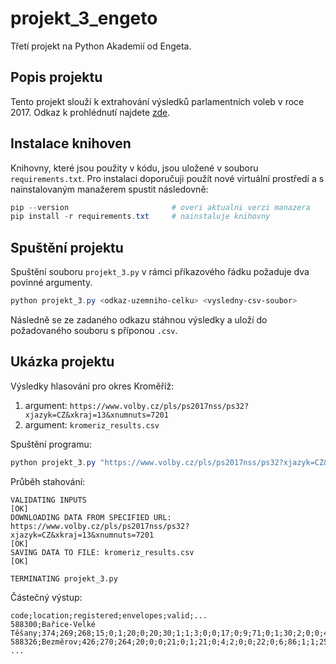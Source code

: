 # projekt_3_engeto

Třetí projekt na Python Akademií od Engeta.

## Popis projektu

Tento projekt slouží k extrahování výsledků parlamentních voleb v roce 2017. Odkaz k prohlédnutí najdete [zde](https://www.volby.cz/pls/ps2017nss/ps3?xjazyk=CZ).

## Instalace knihoven

Knihovny, které jsou použity v kódu, jsou uložené v souboru `requirements.txt`. Pro instalaci doporučuji použít nové virtuální prostředí a s nainstalovaným manažerem spustit následovně:

```powershell
pip --version                       # overi aktualni verzi manazera
pip install -r requirements.txt     # nainstaluje knihovny
```

## Spuštění projektu

Spuštění souboru `projekt_3.py` v rámci příkazového řádku požaduje dva povinné argumenty.

```powershell
python projekt_3.py <odkaz-uzemniho-celku> <vysledny-csv-soubor>
```

Následně se ze zadaného odkazu stáhnou výsledky a uloží do požadovaného souboru s příponou `.csv`.

## Ukázka projektu

Výsledky hlasování pro okres Kroměříž:

1. argument: `https://www.volby.cz/pls/ps2017nss/ps32?xjazyk=CZ&xkraj=13&xnumnuts=7201`
2. argument: `kromeriz_results.csv`
 
Spuštění programu:

```powershell
python projekt_3.py "https://www.volby.cz/pls/ps2017nss/ps32?xjazyk=CZ&xkraj=13&xnumnuts=7201" "kromeriz_results.csv"
```

Průběh stahování:

```text
VALIDATING INPUTS
[OK]
DOWNLOADING DATA FROM SPECIFIED URL: https://www.volby.cz/pls/ps2017nss/ps32?xjazyk=CZ&xkraj=13&xnumnuts=7201
[OK]
SAVING DATA TO FILE: kromeriz_results.csv
[OK]

TERMINATING projekt_3.py
```

Částečný výstup:

```csv
code;location;registered;envelopes;valid;...
588300;Bařice-Velké Těšany;374;269;268;15;0;1;20;0;20;30;1;1;3;0;0;17;0;9;71;0;1;30;2;0;0;46;1
588326;Bezměrov;426;270;264;20;0;0;21;0;1;21;0;4;2;0;0;22;0;6;86;1;1;25;3;1;0;47;3
...
```
